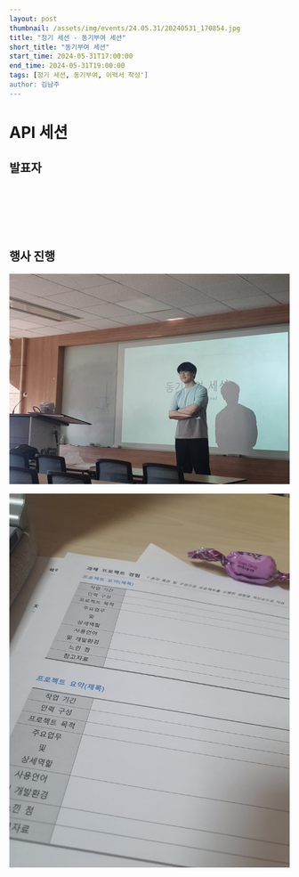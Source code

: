 ```yaml
---
layout: post
thumbnail: /assets/img/events/24.05.31/20240531_170854.jpg
title: "정기 세션 - 동기부여 세션"
short_title: "동기부여 세션"
start_time: 2024-05-31T17:00:00
end_time: 2024-05-31T19:00:00
tags: [정기 세션, 동기부여, 이력서 작성']
author: 김남주
---
```


# API 세션

## 발표자

<br><br>
<github-profile-widget username="cmsong111"></github-profile-widget>

<script src="https://npmcdn.com/github-profile-widget@1.3.0/github-profile-widget.js"></script>

<br><br>

## 행사 진행

![API 세션](/assets/img/events/24.05.31/20240531_170854.jpg)

![API 세션](/assets/img/events/24.05.31/20240531_181230.jpg)
